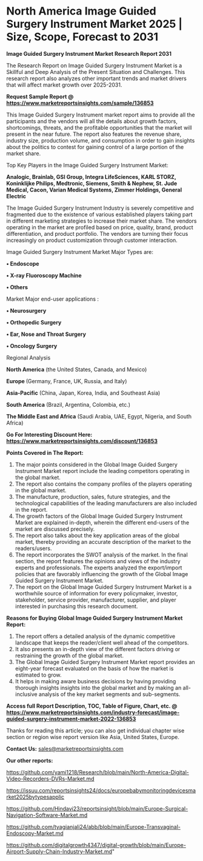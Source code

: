  # North America Image Guided Surgery Instrument Market 2025 | Size, Scope, Forecast to 2031

<strong>Image Guided Surgery Instrument Market Research Report 2031</strong>

The Research Report on Image Guided Surgery Instrument Market is a Skillful and Deep Analysis of the Present Situation and Challenges. This research report also analyzes other important trends and market drivers that will affect market growth over 2025-2031.

<strong>Request Sample Report @ <a href=https://www.marketreportsinsights.com/sample/136853>https://www.marketreportsinsights.com/sample/136853</a></strong>

This Image Guided Surgery Instrument market report aims to provide all the participants and the vendors will all the details about growth factors, shortcomings, threats, and the profitable opportunities that the market will present in the near future. The report also features the revenue share, industry size, production volume, and consumption in order to gain insights about the politics to contest for gaining control of a large portion of the market share.

Top Key Players in the Image Guided Surgery Instrument Market:

<strong>Analogic, Brainlab, GSI Group, Integra LifeSciences, KARL STORZ, Koninklijke Philips, Medtronic, Siemens, Smith & Nephew, St. Jude Medical, Cacon, Varian Medical Systems, Zimmer Holdings, General Electric</strong>

The Image Guided Surgery Instrument Industry is severely competitive and fragmented due to the existence of various established players taking part in different marketing strategies to increase their market share. The vendors operating in the market are profiled based on price, quality, brand, product differentiation, and product portfolio. The vendors are turning their focus increasingly on product customization through customer interaction.

Image Guided Surgery Instrument Market Major Types are:

<strong>• Endoscope

• X-ray Fluoroscopy Machine

• Others</strong>

Market Major end-user applications :

<strong>• Neurosurgery

• Orthopedic Surgery

• Ear, Nose and Throat Surgery

• Oncology Surgery</strong>

Regional Analysis

</u><strong><b>North America</b></strong> (the United States, Canada, and Mexico)

<strong><b>Europe </b></strong>(Germany, France, UK, Russia, and Italy)

<strong><b>Asia-Pacific</b></strong> (China, Japan, Korea, India, and Southeast Asia)

<strong><b>South America</b></strong> (Brazil, Argentina, Colombia, etc.)

<strong><b>The Middle East and Africa</b></strong> (Saudi Arabia, UAE, Egypt, Nigeria, and South Africa)

<strong>Go For Interesting Discount Here: <a href=https://www.marketreportsinsights.com/discount/136853>https://www.marketreportsinsights.com/discount/136853</a></strong>

<strong>Points Covered in The Report:</strong>
<ol>
  <li>The major points considered in the Global Image Guided Surgery Instrument Market report include the leading competitors operating in the global market.</li>
  <li>The report also contains the company profiles of the players operating in the global market.</li>
  <li>The manufacture, production, sales, future strategies, and the technological capabilities of the leading manufacturers are also included in the report.</li>
  <li>The growth factors of the Global Image Guided Surgery Instrument Market are explained in-depth, wherein the different end-users of the market are discussed precisely.</li>
  <li>The report also talks about the key application areas of the global market, thereby providing an accurate description of the market to the readers/users.</li>
  <li>The report incorporates the SWOT analysis of the market. In the final section, the report features the opinions and views of the industry experts and professionals. The experts analyzed the export/import policies that are favorably influencing the growth of the Global Image Guided Surgery Instrument Market.</li>
  <li>The report on the Global Image Guided Surgery Instrument Market is a worthwhile source of information for every policymaker, investor, stakeholder, service provider, manufacturer, supplier, and player interested in purchasing this research document.</li>
</ol>
<strong>Reasons for Buying Global Image Guided Surgery Instrument Market Report:</strong>

<ol>
  <li>The report offers a detailed analysis of the dynamic competitive landscape that keeps the reader/client well ahead of the competitors.</li>
  <li>It also presents an in-depth view of the different factors driving or restraining the growth of the global market.</li>
  <li>The Global Image Guided Surgery Instrument Market report provides an eight-year forecast evaluated on the basis of how the market is estimated to grow.</li>
  <li>It helps in making aware business decisions by having providing thorough insights insights into the global market and by making an all-inclusive analysis of the key market segments and sub-segments.</li>
</ol>
<strong>Access full Report Description, TOC, Table of Figure, Chart, etc. @ <a href=https://www.marketreportsinsights.com/industry-forecast/image-guided-surgery-instrument-market-2022-136853>https://www.marketreportsinsights.com/industry-forecast/image-guided-surgery-instrument-market-2022-136853</a></strong>


Thanks for reading this article; you can also get individual chapter wise section or region wise report version like Asia, United States, Europe.

<strong>Contact Us:</strong>
sales@marketreportsinsights.com

<strong>Our other reports:</strong>

<a href=https://github.com/yami1218/Research/blob/main/North-America-Digital-Video-Recorders-DVRs-Market.md>https://github.com/yami1218/Research/blob/main/North-America-Digital-Video-Recorders-DVRs-Market.md</a>

<a href=https://issuu.com/reportsinsights24/docs/europebabymonitoringdevicesmarket2025bytypesapplic>https://issuu.com/reportsinsights24/docs/europebabymonitoringdevicesmarket2025bytypesapplic</a>

<a href=https://github.com/Hindavi23/reportsinsight/blob/main/Europe-Surgical-Navigation-Software-Market.md>https://github.com/Hindavi23/reportsinsight/blob/main/Europe-Surgical-Navigation-Software-Market.md</a>

<a href=https://github.com/tyagianjali24/abb/blob/main/Europe-Transvaginal-Endoscopy-Market.md>https://github.com/tyagianjali24/abb/blob/main/Europe-Transvaginal-Endoscopy-Market.md</a>

<a href=https://github.com/digitalgrowth4347/digital-growth/blob/main/Europe-Airport-Supply-Chain-Industry-Market.md>https://github.com/digitalgrowth4347/digital-growth/blob/main/Europe-Airport-Supply-Chain-Industry-Market.md</a>"
